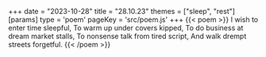 +++
date = "2023-10-28"
title = "28.10.23"
themes = ["sleep", "rest"]
[params]
  type = 'poem'
  pageKey = 'src/poem.js'
+++
{{< poem >}}
I wish to enter time sleepful,
To warm up under covers kipped,
To do business at dream market stalls,
To nonsense talk from tired script,
And walk drempt streets forgetful.
{{< /poem >}}